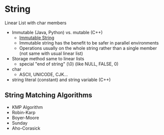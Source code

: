 # String

Linear List with char members

- Immutable \(Java, Python\) vs. mutable \(C++\)
  - [Immutable String](https://lemire.me/blog/2017/07/07/are-your-strings-immutable/)
  - Immutable string has the benefit to be safer in parallel environments
  - Operations usually on the whole string rather than a single member \(not same with usual linear list\)
- Storage method same to linear lists
  - special "end of string" \(\0\) \(like NULL, FALSE, 0\)
- char
  - ASCII, UNICODE, CJK...
- string literal \(constant\) and string variable \(C++\)

## String Matching Algorithms

- KMP Algorithm
- Robin-Karp
- Boyer-Moore
- Sunday
- Aho-Corasick